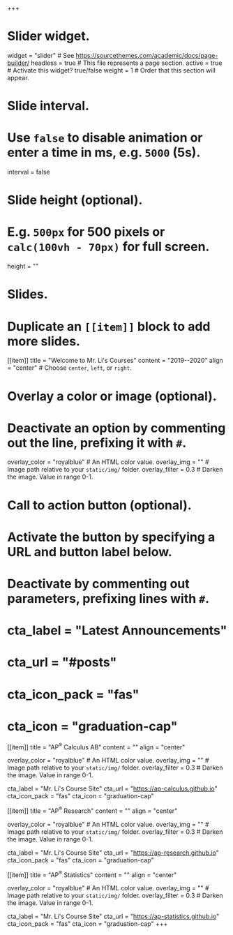 +++
# Slider widget.
widget = "slider"  # See https://sourcethemes.com/academic/docs/page-builder/
headless = true  # This file represents a page section.
active = true  # Activate this widget? true/false
weight = 1  # Order that this section will appear.

# Slide interval.
# Use `false` to disable animation or enter a time in ms, e.g. `5000` (5s).
interval = false

# Slide height (optional).
# E.g. `500px` for 500 pixels or `calc(100vh - 70px)` for full screen.
height = ""

# Slides.
# Duplicate an `[[item]]` block to add more slides.
[[item]]
  title = "Welcome to Mr. Li's Courses"
  content = "2019--2020"
  align = "center"  # Choose `center`, `left`, or `right`.

  # Overlay a color or image (optional).
  #   Deactivate an option by commenting out the line, prefixing it with `#`.
  overlay_color = "royalblue"  # An HTML color value.
  overlay_img = ""  # Image path relative to your `static/img/` folder.
  overlay_filter = 0.3  # Darken the image. Value in range 0-1.

  # Call to action button (optional).
  #   Activate the button by specifying a URL and button label below.
  #   Deactivate by commenting out parameters, prefixing lines with `#`.
  # cta_label = "Latest Announcements"
  # cta_url = "#posts"
  # cta_icon_pack = "fas"
  # cta_icon = "graduation-cap"

[[item]]
  title = "AP<sup>&reg;</sup> Calculus AB"
  content = ""
  align = "center"

  overlay_color = "royalblue"  # An HTML color value.
  overlay_img = ""  # Image path relative to your `static/img/` folder.
  overlay_filter = 0.3  # Darken the image. Value in range 0-1.

  cta_label = "Mr. Li's Course Site"
  cta_url = "https://ap-calculus.github.io"
  cta_icon_pack = "fas"
  cta_icon = "graduation-cap"
  
[[item]]
  title = "AP<sup>&reg;</sup> Research"
  content = ""
  align = "center"

  overlay_color = "royalblue"  # An HTML color value.
  overlay_img = ""  # Image path relative to your `static/img/` folder.
  overlay_filter = 0.3  # Darken the image. Value in range 0-1.

  cta_label = "Mr. Li's Course Site"
  cta_url = "https://ap-research.github.io"
  cta_icon_pack = "fas"
  cta_icon = "graduation-cap"

[[item]]
  title = "AP<sup>&reg;</sup> Statistics"
  content = ""
  align = "center"

  overlay_color = "royalblue"  # An HTML color value.
  overlay_img = ""  # Image path relative to your `static/img/` folder.
  overlay_filter = 0.3  # Darken the image. Value in range 0-1.

  cta_label = "Mr. Li's Course Site"
  cta_url = "https://ap-statistics.github.io"
  cta_icon_pack = "fas"
  cta_icon = "graduation-cap"
+++
